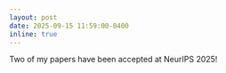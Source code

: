 ```yaml
---
layout: post
date: 2025-09-15 11:59:00-0400
inline: true
---
```


Two of my papers have been accepted at NeurIPS 2025! 